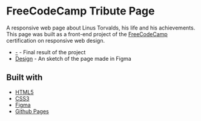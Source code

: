 # FreeCodeCamp Tribute Page

A responsive web page about Linus Torvalds, his life and his achievements. This page was built as a front-end project of the [FreeCodeCamp](https://www.freecodecamp.org/learn/responsive-web-design/responsive-web-design-projects/build-a-tribute-page) certification on responsive web design.

- [-](Page) - Final result of the project
- [Design](https://www.figma.com/file/v7bCsg1BHhcSGZ5QtPVCwa/Tribute-page?node-id=2%3A51) - An sketch of the page made in Figma

## Built with
- [HTML5](https://developer.mozilla.org/es/docs/HTML/HTML5)
- [CSS3](https://developer.mozilla.org/es/docs/Web/CSS/CSS3)
- [Figma](https://www.figma.com/)
- [Github Pages](https://pages.github.com/)
